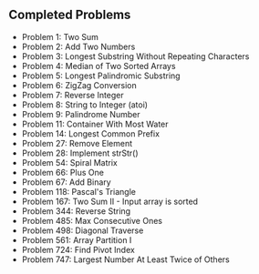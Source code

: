 ## Completed Problems
- Problem 1: Two Sum
- Problem 2: Add Two Numbers
- Problem 3: Longest Substring Without Repeating Characters
- Problem 4: Median of Two Sorted Arrays
- Problem 5: Longest Palindromic Substring
- Problem 6: ZigZag Conversion
- Problem 7: Reverse Integer
- Problem 8: String to Integer (atoi)
- Problem 9: Palindrome Number
- Problem 11: Container With Most Water
- Problem 14: Longest Common Prefix
- Problem 27: Remove Element
- Problem 28: Implement strStr()
- Problem 54: Spiral Matrix
- Problem 66: Plus One
- Problem 67: Add Binary
- Problem 118: Pascal's Triangle
- Problem 167: Two Sum II - Input array is sorted
- Problem 344: Reverse String
- Problem 485: Max Consecutive Ones
- Problem 498: Diagonal Traverse
- Problem 561: Array Partition I
- Problem 724: Find Pivot Index
- Problem 747: Largest Number At Least Twice of Others